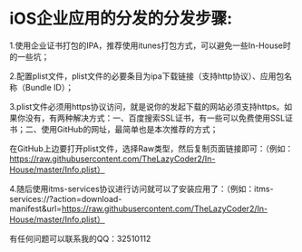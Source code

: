 # iOS企业应用的分发的分发步骤:

1.使用企业证书打包的IPA，推荐使用itunes打包方式，可以避免一些In-House时的一些坑；

2.配置plist文件，plist文件的必要条目为ipa下载链接（支持http协议）、应用包名称（Bundle ID）；

3.plist文件必须用https协议访问，就是说你的发起下载的网站必须支持https。如果你没有，有两种解决方式：一、百度搜索SSL证书，有一些可以免费使用SSL证书；二、使用GitHub的网址，最简单也是本次推荐的方式；

在GitHub上边要打开plist文件，选择Raw类型，然后复制页面链接即可：（例如：https://raw.githubusercontent.com/TheLazyCoder2/In-House/master/Info.plist）

4.随后使用itms-services协议进行访问就可以了安装应用了：（例如：itms-services://?action=download-manifest&url=https://raw.githubusercontent.com/TheLazyCoder2/In-House/master/Info.plist）


有任何问题可以联系我的QQ：32510112
